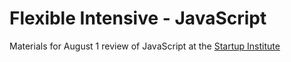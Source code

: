 # Flexible Intensive - JavaScript

Materials for August 1 review of JavaScript at the [Startup Institute](http://www.startupinstitute.com/)